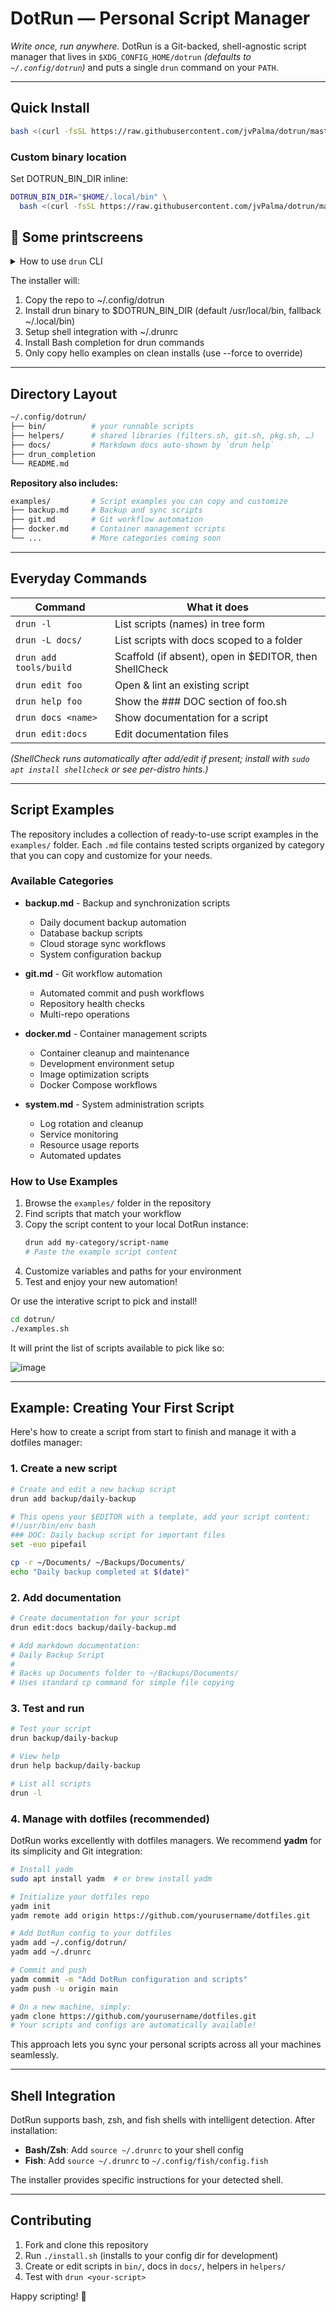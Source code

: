 # DotRun — Personal Script Manager

_Write once, run anywhere._
DotRun is a Git-backed, shell-agnostic script manager that lives in `$XDG_CONFIG_HOME/dotrun` _(defaults to `~/.config/dotrun`)_ and puts a single `drun` command on your `PATH`.

---

## Quick Install

```bash
bash <(curl -fsSL https://raw.githubusercontent.com/jvPalma/dotrun/master/install.sh)
```

### Custom binary location

Set DOTRUN_BIN_DIR inline:

```bash
DOTRUN_BIN_DIR="$HOME/.local/bin" \
  bash <(curl -fsSL https://raw.githubusercontent.com/jvPalma/dotrun/master/install.sh)
```

## 🌇 Some printscreens

<details>
<summary>How to use <code>drun</code> CLI </summary>

---

![Screenshot 2025-06-09 17 47 37](https://github.com/user-attachments/assets/8e2bed77-2450-4064-8393-8f30d438ddc2)

![Screenshot 2025-06-09 17 47 45](https://github.com/user-attachments/assets/797c0354-6def-47dd-966d-019164bb93e5)

![Screenshot 2025-06-09 17 48 04](https://github.com/user-attachments/assets/8a18b70f-bbd6-4cb0-8e36-9038a35dc513)

![Screenshot 2025-06-09 17 48 22](https://github.com/user-attachments/assets/f9c97c71-3044-4859-992b-b5ec766b08de)

![Screenshot 2025-06-09 17 48 27](https://github.com/user-attachments/assets/56b6b862-9bfd-4eea-9cc4-953db6b138e3)

![Screenshot 2025-06-09 17 49 04](https://github.com/user-attachments/assets/187f3fa5-05ce-47fd-8e0b-e514aefd6c4e)

![Screenshot 2025-06-09 17 49 15](https://github.com/user-attachments/assets/d870dc18-d2b8-4531-81e5-8cc1a12ad4a9)

---
</details>


The installer will:

1. Copy the repo to ~/.config/dotrun
2. Install drun binary to $DOTRUN_BIN_DIR (default /usr/local/bin, fallback ~/.local/bin)
3. Setup shell integration with ~/.drunrc
4. Install Bash completion for drun commands
5. Only copy hello examples on clean installs (use --force to override)

---

## Directory Layout

```bash
~/.config/dotrun/
├── bin/          # your runnable scripts
├── helpers/      # shared libraries (filters.sh, git.sh, pkg.sh, …)
├── docs/         # Markdown docs auto-shown by `drun help`
├── drun_completion
└── README.md
```

**Repository also includes:**

```bash
examples/         # Script examples you can copy and customize
├── backup.md     # Backup and sync scripts
├── git.md        # Git workflow automation
├── docker.md     # Container management scripts
└── ...           # More categories coming soon
```

---

## Everyday Commands

| Command                | What it does                                           |
| ---------------------- | ------------------------------------------------------ |
| `drun -l`              | List scripts (names) in tree form                      |
| `drun -L docs/`        | List scripts with docs scoped to a folder              |
| `drun add tools/build` | Scaffold (if absent), open in $EDITOR, then ShellCheck |
| `drun edit foo`        | Open & lint an existing script                         |
| `drun help foo`        | Show the ### DOC section of foo.sh                     |
| `drun docs <name>`     | Show documentation for a script                        |
| `drun edit:docs`       | Edit documentation files                               |

_(ShellCheck runs automatically after add/edit if present; install with `sudo apt install shellcheck` or see per-distro hints.)_

---

## Script Examples

The repository includes a collection of ready-to-use script examples in the `examples/` folder. Each `.md` file contains tested scripts organized by category that you can copy and customize for your needs.

### Available Categories

- **backup.md** - Backup and synchronization scripts

  - Daily document backup automation
  - Database backup scripts
  - Cloud storage sync workflows
  - System configuration backup

- **git.md** - Git workflow automation

  - Automated commit and push workflows
  - Repository health checks
  - Multi-repo operations

- **docker.md** - Container management scripts

  - Container cleanup and maintenance
  - Development environment setup
  - Image optimization scripts
  - Docker Compose workflows

- **system.md** - System administration scripts
  - Log rotation and cleanup
  - Service monitoring
  - Resource usage reports
  - Automated updates

### How to Use Examples

1. Browse the `examples/` folder in the repository
2. Find scripts that match your workflow
3. Copy the script content to your local DotRun instance:
   ```bash
   drun add my-category/script-name
   # Paste the example script content
   ```
4. Customize variables and paths for your environment
5. Test and enjoy your new automation!

Or use the interative script to pick and install!

```bash
cd dotrun/
./examples.sh
```

It will print the list of scripts available to pick like so:

![image](https://github.com/user-attachments/assets/213b85a1-5728-43df-8ea7-294f04971ec9)

---

## Example: Creating Your First Script

Here's how to create a script from start to finish and manage it with a dotfiles manager:

### 1. Create a new script

```bash
# Create and edit a new backup script
drun add backup/daily-backup

# This opens your $EDITOR with a template, add your script content:
#!/usr/bin/env bash
### DOC: Daily backup script for important files
set -euo pipefail

cp -r ~/Documents/ ~/Backups/Documents/
echo "Daily backup completed at $(date)"
```

### 2. Add documentation

```bash
# Create documentation for your script
drun edit:docs backup/daily-backup.md

# Add markdown documentation:
# Daily Backup Script
#
# Backs up Documents folder to ~/Backups/Documents/
# Uses standard cp command for simple file copying
```

### 3. Test and run

```bash
# Test your script
drun backup/daily-backup

# View help
drun help backup/daily-backup

# List all scripts
drun -l
```

### 4. Manage with dotfiles (recommended)

DotRun works excellently with dotfiles managers. We recommend **yadm** for its simplicity and Git integration:

```bash
# Install yadm
sudo apt install yadm  # or brew install yadm

# Initialize your dotfiles repo
yadm init
yadm remote add origin https://github.com/yourusername/dotfiles.git

# Add DotRun config to your dotfiles
yadm add ~/.config/dotrun/
yadm add ~/.drunrc

# Commit and push
yadm commit -m "Add DotRun configuration and scripts"
yadm push -u origin main

# On a new machine, simply:
yadm clone https://github.com/yourusername/dotfiles.git
# Your scripts and configs are automatically available!
```

This approach lets you sync your personal scripts across all your machines seamlessly.

---

## Shell Integration

DotRun supports bash, zsh, and fish shells with intelligent detection. After installation:

- **Bash/Zsh**: Add `source ~/.drunrc` to your shell config
- **Fish**: Add `source ~/.drunrc` to `~/.config/fish/config.fish`

The installer provides specific instructions for your detected shell.

---

## Contributing

1. Fork and clone this repository
2. Run `./install.sh` (installs to your config dir for development)
3. Create or edit scripts in `bin/`, docs in `docs/`, helpers in `helpers/`
4. Test with `drun <your-script>`

Happy scripting! 🚀

